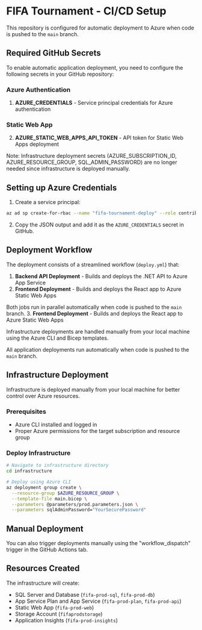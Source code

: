 # FIFA Tournament - CI/CD Setup

This repository is configured for automatic deployment to Azure when code is pushed to the `main` branch.

## Required GitHub Secrets

To enable automatic application deployment, you need to configure the following secrets in your GitHub repository:

### Azure Authentication
1. **AZURE_CREDENTIALS** - Service principal credentials for Azure authentication

### Static Web App
2. **AZURE_STATIC_WEB_APPS_API_TOKEN** - API token for Static Web Apps deployment

Note: Infrastructure deployment secrets (AZURE_SUBSCRIPTION_ID, AZURE_RESOURCE_GROUP, SQL_ADMIN_PASSWORD) are no longer needed since infrastructure is deployed manually.

## Setting up Azure Credentials

1. Create a service principal:
```bash
az ad sp create-for-rbac --name "fifa-tournament-deploy" --role contributor --scopes /subscriptions/{subscription-id}/resourceGroups/{resource-group} --sdk-auth
```

2. Copy the JSON output and add it as the `AZURE_CREDENTIALS` secret in GitHub.

## Deployment Workflow

The deployment consists of a streamlined workflow (`deploy.yml`) that:

1. **Backend API Deployment** - Builds and deploys the .NET API to Azure App Service
2. **Frontend Deployment** - Builds and deploys the React app to Azure Static Web Apps

Both jobs run in parallel automatically when code is pushed to the `main` branch.
3. **Frontend Deployment** - Builds and deploys the React app to Azure Static Web Apps

Infrastructure deployments are handled manually from your local machine using the Azure CLI and Bicep templates.

All application deployments run automatically when code is pushed to the `main` branch.

## Infrastructure Deployment

Infrastructure is deployed manually from your local machine for better control over Azure resources.

### Prerequisites
- Azure CLI installed and logged in
- Proper Azure permissions for the target subscription and resource group

### Deploy Infrastructure
```bash
# Navigate to infrastructure directory
cd infrastructure

# Deploy using Azure CLI
az deployment group create \
  --resource-group $AZURE_RESOURCE_GROUP \
  --template-file main.bicep \
  --parameters @parameters/prod.parameters.json \
  --parameters sqlAdminPassword="YourSecurePassword"
```

## Manual Deployment

You can also trigger deployments manually using the "workflow_dispatch" trigger in the GitHub Actions tab.

## Resources Created

The infrastructure will create:
- SQL Server and Database (`fifa-prod-sql`, `fifa-prod-db`)
- App Service Plan and App Service (`fifa-prod-plan`, `fifa-prod-api`)
- Static Web App (`fifa-prod-web`)
- Storage Account (`fifaprodstorage`)
- Application Insights (`fifa-prod-insights`)
